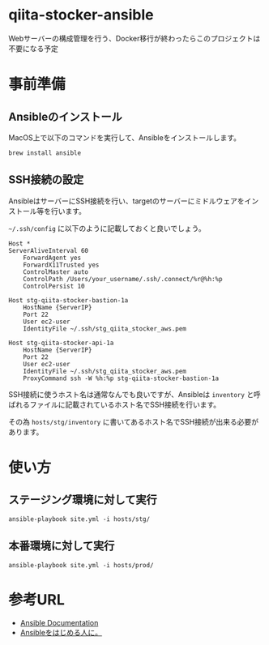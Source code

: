 # qiita-stocker-ansible
Webサーバーの構成管理を行う、Docker移行が終わったらこのプロジェクトは不要になる予定

# 事前準備

## Ansibleのインストール

MacOS上で以下のコマンドを実行して、Ansibleをインストールします。

`brew install ansible`

## SSH接続の設定

AnsibleはサーバーにSSH接続を行い、targetのサーバーにミドルウェアをインストール等を行います。

`~/.ssh/config` に以下のように記載しておくと良いでしょう。

```
Host *
ServerAliveInterval 60
    ForwardAgent yes
    ForwardX11Trusted yes
    ControlMaster auto
    ControlPath /Users/your_username/.ssh/.connect/%r@%h:%p
    ControlPersist 10

Host stg-qiita-stocker-bastion-1a
    HostName {ServerIP}
    Port 22
    User ec2-user
    IdentityFile ~/.ssh/stg_qiita_stocker_aws.pem

Host stg-qiita-stocker-api-1a
    HostName {ServerIP}
    Port 22
    User ec2-user
    IdentityFile ~/.ssh/stg_qiita_stocker_aws.pem
    ProxyCommand ssh -W %h:%p stg-qiita-stocker-bastion-1a
```

SSH接続に使うホスト名は通常なんでも良いですが、Ansibleは `inventory` と呼ばれるファイルに記載されているホスト名でSSH接続を行います。

その為 `hosts/stg/inventory` に書いてあるホスト名でSSH接続が出来る必要があります。

# 使い方

## ステージング環境に対して実行
`ansible-playbook site.yml -i hosts/stg/`

## 本番環境に対して実行
`ansible-playbook site.yml -i hosts/prod/`

# 参考URL

- [Ansible Documentation](https://docs.ansible.com/ansible/latest/index.html)
- [Ansibleをはじめる人に。](https://qiita.com/t_nakayama0714/items/fe55ee56d6446f67113c)
